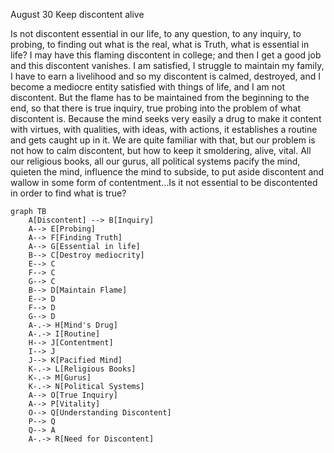 August 30
Keep discontent alive

Is not discontent essential in our life, to any question, to any inquiry, to probing, to finding out what is the real, what is Truth, what is essential in life? I may have this flaming discontent in college; and then I get a good job and this discontent vanishes. I am satisfied, I struggle to maintain my family, I have to earn a livelihood and so my discontent is calmed, destroyed, and I become a mediocre entity satisfied with things of life, and I am not discontent. But the flame has to be maintained from the beginning to the end, so that there is true inquiry, true probing into the problem of what discontent is. Because the mind seeks very easily a drug to make it content with virtues, with qualities, with ideas, with actions, it establishes a routine and gets caught up in it. We are quite familiar with that, but our problem is not how to calm discontent, but how to keep it smoldering, alive, vital. All our religious books, all our gurus, all political systems pacify the mind, quieten the mind, influence the mind to subside, to put aside discontent and wallow in some form of contentment...Is it not essential to be discontented in order to find what is true?

```mermaid
graph TB
    A[Discontent] --> B[Inquiry]
    A--> E[Probing]
    A--> F[Finding Truth]
    A--> G[Essential in life]
    B--> C[Destroy mediocrity]
    E--> C
    F--> C
    G--> C
    B--> D[Maintain Flame]
    E--> D
    F--> D
    G--> D
    A-.-> H[Mind's Drug]
    A-.-> I[Routine]
    H--> J[Contentment]
    I--> J
    J--> K[Pacified Mind]
    K-.-> L[Religious Books]
    K-.-> M[Gurus]
    K-.-> N[Political Systems]
    A--> O[True Inquiry]
    A--> P[Vitality]
    O--> Q[Understanding Discontent]
    P--> Q
    Q--> A
    A-.-> R[Need for Discontent]
 ```